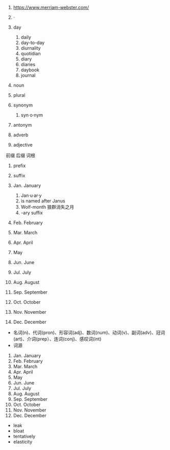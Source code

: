 1. https://www.merriam-webster.com/
1. ·
1. day

   1. daily
   2. day-to-day
   3. diurnality
   4. quotidian
   5. diary
   6. diaries
   7. daybook
   8. journal

1. noun
1. plural
1. synonym
   1. syn·o·nym
1. antonym
1. adverb
1. adjective

前缀
后缀
词根

1. prefix
2. suffix

3. Jan. January
   1. Jan·u·ar·y
   2. is named after Janus
   3. Wolf-month 狼群消失之月
   4. -ary suffix
4. Feb. February
5. Mar. March
6. Apr. April
7. May
8. Jun. June
9. Jul. July
10. Aug. August
11. Sep. September
12. Oct. October
13. Nov. November
14. Dec. December

- 名词(n)、代词(pron)、形容词(adj)、数词(num)、动词(v)、副词(adv)、冠词(art)、介词(prep）、连词(conj)、感叹词(int)
- 词源

1. Jan. January
2. Feb. February
3. Mar. March
4. Apr. April
5. May
6. Jun. June
7. Jul. July
8. Aug. August
9. Sep. September
10. Oct. October
11. Nov. November
12. Dec. December

- leak
- bloat
- tentatively
- elasticity
